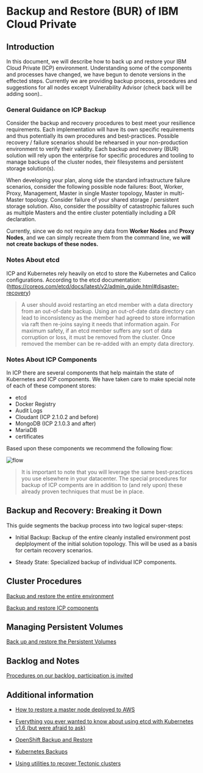 # Backup and Restore (BUR) of IBM Cloud Private

## Introduction

In this document, we will describe how to back up and restore your IBM Cloud Private (ICP) environment.  Understanding some of the components and processes have changed, we have begun to denote versions in the effected steps.  Currently we are providing backup process, procedures and suggestions for all nodes except Vulnerability Advisor (check back will be adding soon)..


### General Guidance on ICP Backup

Consider the backup and recovery procedures to best meet your resilience requirements.  Each implementation will have its own specific requirements and thus potentially its own procedures and best-practices.  Possible recovery / failure scenarios should be rehearsed in your non-production environment to verify their validity.  Each backup and recovery (BUR) solution will rely upon the enterprise for specific procedures and tooling to manage backups of the cluster nodes, their filesystems and persistent storage solution(s).

When developing your plan, along side the standard infrastructure failure scenarios, consider the following possible node failures:  Boot, Worker, Proxy, Management, Master in single Master topology, Master in multi-Master topology.  Consider failure of your shared storage / persistent storage solution.  Also, consider the possiblity of catastrophic failures such as multiple Masters and the entire cluster potentially including a DR declaration.

Currently, since we do not require any data from **Worker Nodes** and **Proxy Nodes**, and we can simply recreate them from the command line, we **will not create backups of these nodes.**
### Notes About etcd

ICP and Kubernetes rely heavily on etcd to store the Kubernetes and Calico configurations.  According to the etcd documentation: (https://coreos.com/etcd/docs/latest/v2/admin_guide.html#disaster-recovery)

> A user should avoid restarting an etcd member with a data directory from an out-of-date backup. Using an out-of-date data directory can lead to inconsistency as the member had agreed to store information via raft then re-joins saying it needs that information again. For maximum safety, if an etcd member suffers any sort of data corruption or loss, it must be removed from the cluster. Once removed the member can be re-added with an empty data directory.

### Notes About ICP Components

In ICP there are several components that help maintain the state of Kubernetes and ICP components.  We have taken care to make special note of each of these component stores:

* etcd
* Docker Registry
* Audit Logs
* Cloudant (ICP 2.1.0.2 and before)
* MongoDB (ICP 2.1.0.3 and after)
* MariaDB
* certificates

Based upon these components we recommend the following flow:

![flow](images/icp-backup-flow.png)

> It is important to note that you will leverage the same best-practices you use elsewhere in your datacenter.  The special procedures for backup of ICP compents are in addition to (and rely upon) these already proven techniques that must be in place.

## Backup and Recovery:  Breaking it Down

This guide segments the backup process into two logical super-steps:

* Initial Backup:  Backup of the entire cleanly installed environment post deplployment of the initial solution topology.  This will be used as a basis for certain recovery scenarios.

* Steady State:  Specialized backup of individual ICP components.

## Cluster Procedures

[Backup and restore the entire environment](docs/entire.md)

[Backup and restore ICP components](docs/components.md)


## Managing Persistent Volumes

[Back up and restore the Persistent Volumes](docs/pvs.md)


## Backlog and Notes

[Procedures on our backlog, participation is invited](docs/some.md)


## Additional information

* [How to restore a master node deployed to AWS](https://github.ibm.com/jkwong/icp-aws-hertz/blob/master/MasterNodeRecovery.md)

* [Everything you ever wanted to know about using etcd with Kubernetes v1.6 (but were afraid to ask)](https://www.mirantis.com/blog/everything-you-ever-wanted-to-know-about-using-etcd-with-kubernetes-v1-6-but-were-afraid-to-ask/)

* [OpenShift Backup and Restore](https://docs.openshift.com/container-platform/3.5/admin_guide/backup_restore.html#etcd-backup)

* [Kubernetes Backups](https://kubernetes.io/docs/getting-started-guides/ubuntu/backups/)

* [Using utilities to recover Tectonic clusters](https://coreos.com/tectonic/docs/latest/troubleshooting/bootkube_recovery_tool.html)
